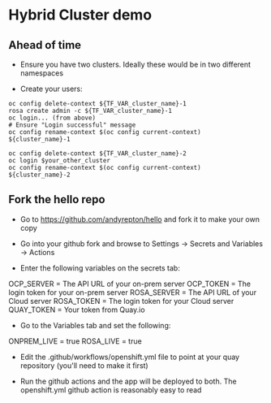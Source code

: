 # Hybrid Cluster demo

## Ahead of time

- Ensure you have two clusters. Ideally these would be in two different namespaces

- Create your users:

```
oc config delete-context ${TF_VAR_cluster_name}-1
rosa create admin -c ${TF_VAR_cluster_name}-1
oc login... (from above)
# Ensure "Login successful" message
oc config rename-context $(oc config current-context) ${cluster_name}-1

oc config delete-context ${TF_VAR_cluster_name}-2
oc login $your_other_cluster
oc config rename-context $(oc config current-context) ${cluster_name}-2
```

## Fork the hello repo

- Go to https://github.com/andyrepton/hello and fork it to make your own copy

- Go into your github fork and browse to Settings -> Secrets and Variables -> Actions

- Enter the following variables on the secrets tab:

OCP_SERVER = The API URL of your on-prem server
OCP_TOKEN = The login token for your on-prem server
ROSA_SERVER = The API URL of your Cloud server
ROSA_TOKEN = The login token for your Cloud server
QUAY_TOKEN = Your token from Quay.io

- Go to the Variables tab and set the following:

ONPREM_LIVE = true
ROSA_LIVE = true

- Edit the .github/workflows/openshift.yml file to point at your quay repository (you'll need to make it first)

- Run the github actions and the app will be deployed to both. The openshift.yml github action is reasonably easy to read
